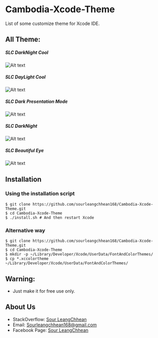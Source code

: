 # Cambodia-Xcode-Theme
List of some customize theme for Xcode IDE.

## All Theme:
##### SLC DarkNight Cool

![Alt text](https://image.ibb.co/iwgm6F/Screen_Shot_2017_03_15_at_1_29_10_PM.png "SLC DarkNight Cool")
##### SLC DayLight Cool

![Alt text](https://image.ibb.co/goW8La/Screen_Shot_2017_03_15_at_1_22_44_PM.png "SLC DayLight Cool")

##### SLC Dark Presentation Mode


![Alt text](https://image.ibb.co/enbKRF/Screen_Shot_2017_03_15_at_1_22_07_PM.png "SLC Presentation Mode")
##### SLC DarkNight

![Alt text](https://image.ibb.co/nnaM6F/Screen_Shot_2017_03_15_at_12_03_37_PM.png "SLC DarkNight")

##### SLC Beautiful Eye

![Alt text](https://image.ibb.co/gZkB8v/Screen_Shot_2017_03_17_at_1_21_00_PM.png")


Installation
---- 

### Using the installation script

    $ git clone https://github.com/sourleangchhean168/Cambodia-Xcode-Theme.git
    $ cd Cambodia-Xcode-Theme
    $ ./install.sh # And then restart Xcode

### Alternative way

    $ git clone https://github.com/sourleangchhean168/Cambodia-Xcode-Theme.git
    $ cd Cambodia-Xcode-Theme
    $ mkdir -p ~/Library/Developer/Xcode/UserData/FontAndColorThemes/
    $ cp *.xccolortheme ~/Library/Developer/Xcode/UserData/FontAndColorThemes/

Warning:
----    
* Just make it for free use only.

About Us
----
* StackOverflow: [Sour LeangChhean](http://stackoverflow.com/users/4935811/sour-leangchhean)
* Email: Sourleangchhean168@gmail.com
* Facebook Page: [Sour LeangChhean](https://www.facebook.com/sourleangchhean7/) 
    
    
    


